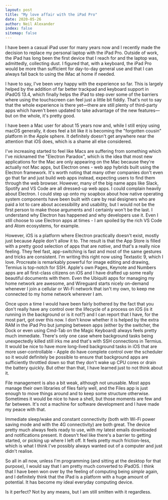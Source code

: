 ```yaml
---
layout: post
title: "My love affair with the iPad Pro"
date: 2020-05-26
author: Neil Alexander
index: false
sitemap: false
---
```


I have been a casual iPad user for many years now and I recently made the decision
to replace my personal laptop with the iPad Pro. Outside of work, the iPad has long
been the first device that I reach for and the laptop was, admittedly, collecting
dust. I figured that, with a keyboard, the iPad Pro would be more than sufficient
for day-to-day general use and that I can always fall back to using the iMac at
home if needed.

I have to say, I've been very happy with the experience so far. This is largely
helped by the addition of far better trackpad and keyboard support in iPadOS 13.4,
which finally helps the iPad to step over some of the barriers where using the
touchscreen can feel just a little bit fiddly. That's not to say that the whole
experience is there yet—there are still plenty of third-party apps which haven't been
updated to take advantage of the new features—but on the whole, it's pretty good.

I have been a Mac user for about 15 years now and, while I still enjoy using macOS 
generally, it does feel a bit like it is becoming the "forgotten cousin" platform
in the Apple sphere. It definitely doesn't get anywhere near the attention that
iOS does, which is a shame all else considered. 

I've increasing started to feel like Macs are suffering from something which I've
nicknamed the "Electron Paradox", which is the idea that most new applications for
the Mac are only appearing on the Mac because they're actually not Mac apps, but
Electron ones - web app hybrids built using the Electron framework. It's worth
noting that many other companies don't even go that far and just build web apps
instead, expecting users to find them through the web browser. However, many of
the big name apps like Slack, Spotify and VS Code are all dressed-up web apps.
I could complain heavily about Electron. I could step up onto my soapbox about
how native operating system components have been built with care by real designers
who are paid a lot to care about accessibility and usability, but I would not be
the first person to make those arguments and I certainly won't be the last. I
understand why Electron has happened and why developers use it. Even I still
choose to use Electron apps at times - I am spoiled by the rich VS Code and Atom
ecosystems, for example.

However, iOS is a platform where Electron practically doesn't exist, mostly just
because Apple don't allow it to. The result is that the App Store is filled with
a pretty good selection of apps that are *native*, and that's a really nice
feeling. They feel fast, app-switching is fast and most of the same gestures and
tricks are consistent. I'm writing this right now using Textastic 9, which I love.
Procreate is remarkably powerful for image editing and drawing, Termius is top-notch
for SSH. Apple's own Pages, Keynote and Numbers apps are all first-class citizens
on iOS and I have drafted up some really beautiful documents with them. Even the
Ubiquiti apps for managing my home network are awesome, and Wireguard starts nicely
on-demand whenever I join a cellular or Wi-Fi network that isn't my own, to keep me
connected to my home network wherever I am.

Once upon a time I would have been fairly bothered by the fact that you don't
really have any control over the lifecycle of a process on iOS (is it running in
the background or is it not?) and I can report that I have, for the most part, got
over this now. I don't know whether it is helped by the extra RAM in the iPad Pro
but jumping between apps (either by the switcher, the Dock or even using Cmd-Tab
on the Magic Keyboard) always feels pretty much immediate. There's only one case
where background tasks being unexpectedly killed still irks me and that's with
SSH connections in Termius. It would be nice to have more long-lived background
tasks in iOS that are more user-controllable - Apple do have complete control over
the scheduler so it would definitely be possible to ensure that background apps
are sufficiently throttled down so that they don't wake up CPU cores or drain the
battery quickly. But other than that, I have learned just to not think about it.

File management is also a bit weak, although not unusable. Most apps manage their
own libraries of files fairly well, and the Files app is just enough to move
things around and to keep some structure otherwise. Sometimes it would be nice to
have a shell, but those moments are few and far between. It's not a machine for
software development and I have made my peace with that.

Immediate sleep/wake and constant connectivity (both with Wi-Fi power saving 
mode and with the 4G connectivity) are both great. The device pretty much always
feels ready to use, with my latest emails downloaded and notifications present. 
It doesn't feel like there's a barrier to getting started, or picking up where
I left off. It feels pretty much friction-less, which is what I think I've
possibly always wanted out of a computer and just didn't realise.

So all in all now, unless I'm programming (and sitting at the desktop for that
purpose), I would say that I am pretty much converted to iPadOS. I think that I
have been won over by the feeling of computing being *simple* again, and I
definitely think that the iPad is a platform with a huge amount of potential.
It has become my ideal everyday computing device.

Is it perfect? Not by any means, but I am still smitten with it regardless.
